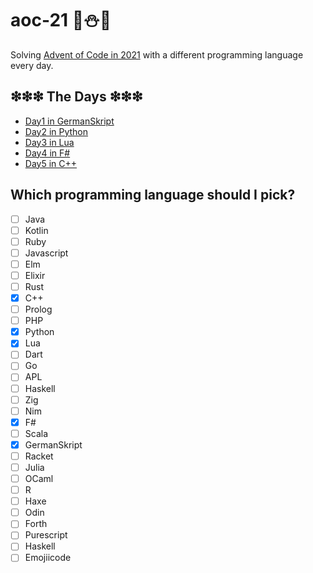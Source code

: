 # aoc-21 🎄⛄🎅
Solving [Advent of Code in 2021](https://adventofcode.com/2021) with a different programming language every day.

## ❇❇❇ The Days ❇❇❇
- [Day1 in GermanSkript](./day1_germanskript/day1.md)
- [Day2 in Python](./day2_python/day2.md)
- [Day3 in Lua](./day3_lua/day3.md)
- [Day4 in F#](./day4_fsharp/day4.md)
- [Day5 in C++](./day5_cpp/day5.md)

## Which programming language should I pick?
- [ ] Java
- [ ] Kotlin
- [ ] Ruby
- [ ] Javascript
- [ ] Elm
- [ ] Elixir
- [ ] Rust
- [x] C++
- [ ] Prolog
- [ ] PHP
- [x] Python
- [x] Lua
- [ ] Dart
- [ ] Go
- [ ] APL
- [ ] Haskell
- [ ] Zig
- [ ] Nim
- [x] F#
- [ ] Scala
- [x] GermanSkript
- [ ] Racket
- [ ] Julia
- [ ] OCaml
- [ ] R
- [ ] Haxe
- [ ] Odin
- [ ] Forth
- [ ] Purescript
- [ ] Haskell
- [ ] Emojiicode
